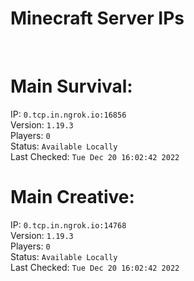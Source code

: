 
# Minecraft Server IPs

</br><h1>Main Survival:</h1>IP: `0.tcp.in.ngrok.io:16856` </br> Version: `1.19.3` </br> Players: `0` </br> Status: `Available Locally` </br> Last Checked: `Tue Dec 20 16:02:42 2022`
</br><h1>Main Creative:</h1>IP: `0.tcp.in.ngrok.io:14768` </br> Version: `1.19.3` </br> Players: `0` </br> Status: `Available Locally` </br> Last Checked: `Tue Dec 20 16:02:42 2022`
